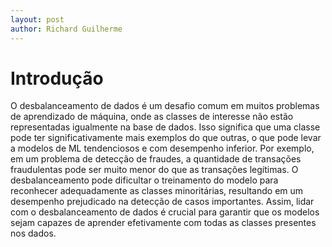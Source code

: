 ```yaml
---
layout: post
author: Richard Guilherme
---
```


# Introdução

O desbalanceamento de dados é um desafio comum em muitos problemas de aprendizado de máquina, onde as classes de interesse não estão representadas igualmente na base de dados. Isso significa que uma classe pode ter significativamente mais exemplos do que outras, o que pode levar a modelos de ML tendenciosos e com desempenho inferior. Por exemplo, em um problema de detecção de fraudes, a quantidade de transações fraudulentas pode ser muito menor do que as transações legítimas. O desbalanceamento pode dificultar o treinamento do modelo para reconhecer adequadamente as classes minoritárias, resultando em um desempenho prejudicado na detecção de casos importantes. Assim, lidar com o desbalanceamento de dados é crucial para garantir que os modelos sejam capazes de aprender efetivamente com todas as classes presentes nos dados.